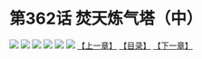 # 第362话 焚天炼气塔（中）
![](https://mhpic.xiaomingtaiji.net/comic/D/斗破苍穹拆分版/362话/1.jpg-zymk.middle.webp)
![](https://mhpic.xiaomingtaiji.net/comic/D/斗破苍穹拆分版/362话/2.jpg-zymk.middle.webp)
![](https://mhpic.xiaomingtaiji.net/comic/D/斗破苍穹拆分版/362话/3.jpg-zymk.middle.webp)
![](https://mhpic.xiaomingtaiji.net/comic/D/斗破苍穹拆分版/362话/4.jpg-zymk.middle.webp)
![](https://mhpic.xiaomingtaiji.net/comic/D/斗破苍穹拆分版/362话/5.jpg-zymk.middle.webp)
![](https://mhpic.xiaomingtaiji.net/comic/D/斗破苍穹拆分版/362话/6.jpg-zymk.middle.webp)
[【上一章】](./361.md)
[【目录】](./README.md)
[【下一章】](./363.md)
